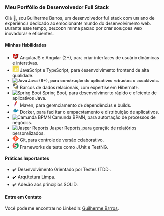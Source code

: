### Meu Portfólio de Desenvolvedor Full Stack


Olá 👋, sou Guilherme Barros, um desenvolvedor full stack com um ano de experiência dedicado ao emocionante mundo do desenvolvimento web. Durante esse tempo, descobri minha paixão por criar soluções web inovadoras e eficientes.

#### Minhas Habilidades

- <img src="https://raw.githubusercontent.com/devicons/devicon/master/icons/angularjs/angularjs-original.svg" alt="AngularJS" width="20" height="20"> AngularJS e Angular (2+), para criar interfaces de usuário dinâmicas e interativas.
- <img src="https://raw.githubusercontent.com/devicons/devicon/master/icons/javascript/javascript-plain.svg" alt="JavaScript" width="20" height="20"> JavaScript e TypeScript, para desenvolvimento frontend de alta qualidade.
- <img src="https://cdn.jsdelivr.net/gh/devicons/devicon/icons/java/java-original-wordmark.svg" alt="Java" width="20" height="20"> Java (8+), para construção de aplicativos robustos e escaláveis.
- <img src="https://raw.githubusercontent.com/devicons/devicon/master/icons/hibernate/hibernate-original.svg" alt="Hibernate" width="20" height="20"> Bancos de dados relacionais, com expertise em Hibernate.
- <img src="https://cdn.jsdelivr.net/gh/devicons/devicon/icons/spring/spring-original.svg" alt="Spring Boot" width="20" height="20"> Spring Boot, para desenvolvimento rápido e eficiente de aplicativos Java.
- <img src="https://raw.githubusercontent.com/devicons/devicon/master/icons/apache/apache-original.svg" alt="Maven" width="20" height="20"> Maven, para gerenciamento de dependências e builds.
- <img src="https://raw.githubusercontent.com/devicons/devicon/master/icons/docker/docker-original.svg" alt="Docker" width="20" height="20"> Docker, para facilitar o empacotamento e distribuição de aplicativos.
- <img src="https://www.camunda.com/resources/preview/586e7e91e192abf2a0ebd72eab2e5e17/placeholder/marker.png" alt="Camunda BPMN" width="20" height="20"> Camunda BPMN, para automação de processos de negócios.
- <img src="https://raw.githubusercontent.com/devicons/devicon/master/icons/jasper/jasper-original.svg" alt="Jasper Reports" width="20" height="20"> Jasper Reports, para geração de relatórios personalizados.
- <img src="https://raw.githubusercontent.com/devicons/devicon/master/icons/git/git-original.svg" alt="Git" width="20" height="20"> Git, para controle de versão colaborativo.
- <img src="https://raw.githubusercontent.com/devicons/devicon/master/icons/junit/junit-original.svg" alt="JUnit" width="20" height="20"> Frameworks de teste como JUnit e TestNG.

#### Práticas Importantes

- :heavy_check_mark: Desenvolvimento Orientado por Testes (TDD).
- :heavy_check_mark: Arquitetura Limpa.
- :heavy_check_mark: Adesão aos princípios SOLID.

#### Entre em Contato

Você pode me encontrar no LinkedIn: [Guilherme Barros](https://www.linkedin.com/in/guilherme-barros-100a55159/).
